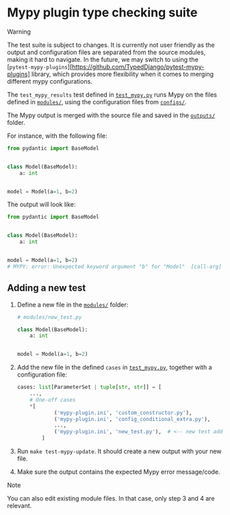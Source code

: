 # Mypy plugin type checking suite

> [!WARNING]
> The test suite is subject to changes. It is currently not user friendly as the output and configuration
> files are separated from the source modules, making it hard to navigate. In the future, we may switch
> to using the [`pytest-mypy-plugins`][https://github.com/TypedDjango/pytest-mypy-plugins] library, which
> provides more flexibility when it comes to merging different mypy configurations.

The `test_mypy_results` test defined in [`test_mypy.py`](./test_mypy.py) runs Mypy on the files
defined in [`modules/`](./modules/), using the configuration files from [`configs/`](./configs/).

The Mypy output is merged with the source file and saved in the [`outputs/`](./outputs/) folder.

For instance, with the following file:

```python
from pydantic import BaseModel


class Model(BaseModel):
    a: int


model = Model(a=1, b=2)
```

The output will look like:

```python
from pydantic import BaseModel


class Model(BaseModel):
    a: int


model = Model(a=1, b=2)
# MYPY: error: Unexpected keyword argument "b" for "Model"  [call-arg]
```

## Adding a new test

1. Define a new file in the [`modules/`](./modules/) folder:

    ```python
    # modules/new_test.py

    class Model(BaseModel):
        a: int


    model = Model(a=1, b=2)
    ```

2. Add the new file in the defined `cases` in [`test_mypy.py`](./test_mypy.py), together
   with a configuration file:

    ```python
    cases: list[ParameterSet | tuple[str, str]] = [
        ...,
        # One-off cases
        *[
                ('mypy-plugin.ini', 'custom_constructor.py'),
                ('mypy-plugin.ini', 'config_conditional_extra.py'),
                ...,
                ('mypy-plugin.ini', 'new_test.py'),  # <-- new test added.
            ]
    ```

3. Run `make test-mypy-update`. It should create a new output with your new file.

4. Make sure the output contains the expected Mypy error message/code.

> [!NOTE]
> You can also edit existing module files. In that case, only step 3 and 4 are relevant.
